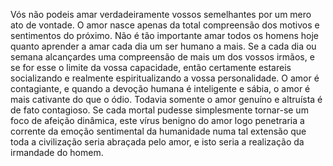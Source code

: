 ﻿Vós não podeis amar verdadeiramente vossos semelhantes por um mero ato de vontade. O amor nasce apenas da total compreensão  dos motivos e sentimentos do próximo. Não é tão importante amar todos os homens hoje quanto aprender a amar cada dia um ser humano a mais. Se a cada dia ou semana alcançardes uma compreensão de mais um dos vossos irmãos, e se for esse o limite da vossa capacidade, então certamente estareis socializando e realmente espiritualizando a vossa personalidade. O amor é contagiante, e quando a devoção humana é inteligente e sábia, o amor é mais cativante do que o ódio. Todavia somente o amor genuíno e altruísta é de fato contagioso. Se cada mortal pudesse simplesmente tornar-se um foco de afeição dinâmica, este vírus benigno do amor logo penetraria a corrente da emoção sentimental da humanidade numa tal extensão que toda a civilização seria abraçada pelo amor, e isto seria a realização da irmandade do homem.
